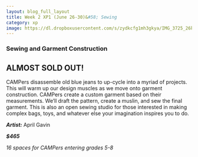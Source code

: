 ```yaml
---
layout: blog_full_layout
title: Week 2 XP1 (June 26-30)&#58; Sewing
category: xp
image: https://dl.dropboxusercontent.com/s/zydkcfg1mh3gkya/IMG_3725_26k.jpg?dl=0
---
```


### Sewing and Garment Construction

## ALMOST SOLD OUT!

CAMPers disassemble old blue jeans to up-cycle into a myriad of projects. This will warm up our design muscles as we move onto garment construction. CAMPers create a custom garment based on their measurements. We’ll draft the pattern, create a muslin, and sew the final garment. This is also an open sewing studio for those interested in making complex bags, toys, and whatever else your imagination inspires you to do.


**_Artist:_** April Gavin

**_$465_**

*16 spaces for CAMPers entering grades 5-8*

